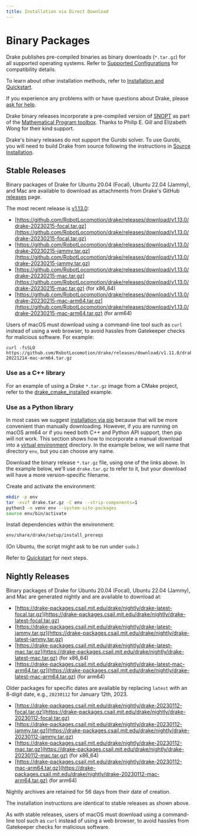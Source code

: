 ```yaml
---
title: Installation via Direct Download
---
```


# Binary Packages

Drake publishes pre-compiled binaries as binary downloads (``*.tar.gz``)
for all supported operating systems.  Refer to
[Supported Configurations](/installation.html#supported-configurations)
for compatibility details.

To learn about other installation methods, refer to
[Installation and Quickstart](/installation.html).

If you experience any problems with or have questions about Drake, please
[ask for help](/getting_help.html).

Drake binary releases incorporate a pre-compiled version of
[SNOPT](https://ccom.ucsd.edu/~optimizers/solvers/snopt/) as part of the
[Mathematical Program toolbox](https://drake.mit.edu/doxygen_cxx/group__solvers.html).
Thanks to Philip E. Gill and Elizabeth Wong for their kind support.

Drake's binary releases do not support the Gurobi solver. To use
Gurobi, you will need to build Drake from source following the instructions in
[Source Installation](/from_source.html).

## Stable Releases

Binary packages of Drake for Ubuntu 20.04 (Focal), Ubuntu 22.04 (Jammy), and
Mac are available to download as attachments from Drake's GitHub
[releases](https://github.com/RobotLocomotion/drake/releases) page.

The most recent release is
[v1.13.0](https://github.com/RobotLocomotion/drake/releases/tag/v1.13.0):

* [https://github.com/RobotLocomotion/drake/releases/download/v1.13.0/drake-20230215-focal.tar.gz](https://github.com/RobotLocomotion/drake/releases/download/v1.13.0/drake-20230215-focal.tar.gz)
* [https://github.com/RobotLocomotion/drake/releases/download/v1.13.0/drake-20230215-jammy.tar.gz](https://github.com/RobotLocomotion/drake/releases/download/v1.13.0/drake-20230215-jammy.tar.gz)
* [https://github.com/RobotLocomotion/drake/releases/download/v1.13.0/drake-20230215-mac.tar.gz](https://github.com/RobotLocomotion/drake/releases/download/v1.13.0/drake-20230215-mac.tar.gz) (for x86_64)
* [https://github.com/RobotLocomotion/drake/releases/download/v1.13.0/drake-20230215-mac-arm64.tar.gz](https://github.com/RobotLocomotion/drake/releases/download/v1.13.0/drake-20230215-mac-arm64.tar.gz) (for arm64)

Users of macOS must download using a command-line tool such as ``curl`` instead
of using a web browser, to avoid hassles from Gatekeeper checks for malicious
software. For example:

```
curl -fsSLO https://github.com/RobotLocomotion/drake/releases/download/v1.11.0/drake-20221214-mac-arm64.tar.gz
```

### Use as a C++ library

For an example of using a Drake ``*.tar.gz`` image from a CMake project, refer
to the
[drake_cmake_installed](https://github.com/RobotLocomotion/drake-external-examples/tree/main/drake_cmake_installed)
example.

### Use as a Python library

In most cases we suggest [installation via pip](/pip.html) because that
will be more convenient than manually downloading.  However, if you are running
on macOS arm64 or if you need both
C++ and Python API support, then pip will not work.  This section shows
how to incorporate a manual download into a
[virtual environment](https://packaging.python.org/guides/installing-using-pip-and-virtual-environments/#creating-a-virtual-environment)
directory.  In the example below, we will name that directory ``env``, but you
can choose any name.

Download the binary release ``*.tar.gz`` file, using one of the links above.
In the example below, we'll use ``drake.tar.gz`` to refer to it, but your
download will have a more version-specific filename.

Create and activate the environment:

```bash
mkdir -p env
tar -xvzf drake.tar.gz -C env --strip-components=1
python3 -m venv env --system-site-packages
source env/bin/activate
```

Install dependencies within the environment:

```bash
env/share/drake/setup/install_prereqs
````

(On Ubuntu, the script might ask to be run under ``sudo``.)

Refer to [Quickstart](/installation.html#quickstart) for next steps.

## Nightly Releases

Binary packages of Drake for Ubuntu 20.04 (Focal), Ubuntu 22.04 (Jammy), and
Mac are generated nightly and are available to download at:

* [https://drake-packages.csail.mit.edu/drake/nightly/drake-latest-focal.tar.gz](https://drake-packages.csail.mit.edu/drake/nightly/drake-latest-focal.tar.gz)
* [https://drake-packages.csail.mit.edu/drake/nightly/drake-latest-jammy.tar.gz](https://drake-packages.csail.mit.edu/drake/nightly/drake-latest-jammy.tar.gz)
* [https://drake-packages.csail.mit.edu/drake/nightly/drake-latest-mac.tar.gz](https://drake-packages.csail.mit.edu/drake/nightly/drake-latest-mac.tar.gz) (for x86_64)
* [https://drake-packages.csail.mit.edu/drake/nightly/drake-latest-mac-arm64.tar.gz](https://drake-packages.csail.mit.edu/drake/nightly/drake-latest-mac-arm64.tar.gz) (for arm64)

Older packages for specific dates are available by replacing ``latest`` with an
8-digit date, e.g., ``20230112`` for January 12th, 2023.

* [https://drake-packages.csail.mit.edu/drake/nightly/drake-20230112-focal.tar.gz](https://drake-packages.csail.mit.edu/drake/nightly/drake-20230112-focal.tar.gz)
* [https://drake-packages.csail.mit.edu/drake/nightly/drake-20230112-jammy.tar.gz](https://drake-packages.csail.mit.edu/drake/nightly/drake-20230112-jammy.tar.gz)
* [https://drake-packages.csail.mit.edu/drake/nightly/drake-20230112-mac.tar.gz](https://drake-packages.csail.mit.edu/drake/nightly/drake-20230112-mac.tar.gz) (for x86_64)
* [https://drake-packages.csail.mit.edu/drake/nightly/drake-20230112-mac-arm64.tar.gz](https://drake-packages.csail.mit.edu/drake/nightly/drake-20230112-mac-arm64.tar.gz) (for arm64)

Nightly archives are retained for 56 days from their date of creation.

The installation instructions are identical to stable releases as shown above.

As with stable releases, users of macOS must download using a command-line tool
such as ``curl`` instead of using a web browser, to avoid hassles from
Gatekeeper checks for malicious software.
